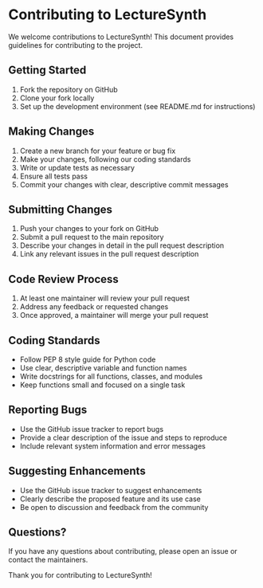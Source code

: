 # Contributing to LectureSynth

We welcome contributions to LectureSynth! This document provides guidelines for contributing to the project.

## Getting Started

1. Fork the repository on GitHub
2. Clone your fork locally
3. Set up the development environment (see README.md for instructions)

## Making Changes

1. Create a new branch for your feature or bug fix
2. Make your changes, following our coding standards
3. Write or update tests as necessary
4. Ensure all tests pass
5. Commit your changes with clear, descriptive commit messages

## Submitting Changes

1. Push your changes to your fork on GitHub
2. Submit a pull request to the main repository
3. Describe your changes in detail in the pull request description
4. Link any relevant issues in the pull request description

## Code Review Process

1. At least one maintainer will review your pull request
2. Address any feedback or requested changes
3. Once approved, a maintainer will merge your pull request

## Coding Standards

- Follow PEP 8 style guide for Python code
- Use clear, descriptive variable and function names
- Write docstrings for all functions, classes, and modules
- Keep functions small and focused on a single task

## Reporting Bugs

- Use the GitHub issue tracker to report bugs
- Provide a clear description of the issue and steps to reproduce
- Include relevant system information and error messages

## Suggesting Enhancements

- Use the GitHub issue tracker to suggest enhancements
- Clearly describe the proposed feature and its use case
- Be open to discussion and feedback from the community

## Questions?

If you have any questions about contributing, please open an issue or contact the maintainers.

Thank you for contributing to LectureSynth!
